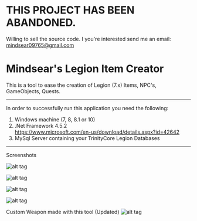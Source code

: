 # THIS PROJECT HAS BEEN ABANDONED. 
Willing to sell the source code. I you're interested send me an email: mindsear09765@gmail.com 


# Mindsear's Legion Item Creator
This is a tool to ease the creation of Legion (7.x) Items, NPC's, GameObjects, Quests.

_________________________________________________________________________________________

In order to successfully run this application you need the following:  
1) Windows machine (7, 8, 8.1 or 10)  
2) .Net Framework 4.5.2  
https://www.microsoft.com/en-us/download/details.aspx?id=42642  
3) MySql Server containing your TrinityCore Legion Databases  

_________________________________________________________________________________________  

Screenshots  

![alt tag](https://image.ibb.co/mhm6WJ/1.png)

![alt tag](https://image.ibb.co/j6os5d/2.png)

![alt tag](https://image.ibb.co/c8ZUJy/3.png)

![alt tag](https://image.ibb.co/greX5d/4.png)

Custom Weapon made with this tool (Updated)
![alt tag](https://image.ibb.co/h8Qpkd/Wo_WScrn_Shot_050918_231541.jpg)
